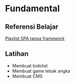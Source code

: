 # Fundamental

## Referensi Belajar

[Playlist SPA tanpa framework](https://www.youtube.com/playlist?list=PLyBFBl5ASGL1-jIZ-m8HR3ZMLIUgLa_dk)

## Latihan

- Membuat todolist
- Membuat game tebak angka
- Membuat CMS
